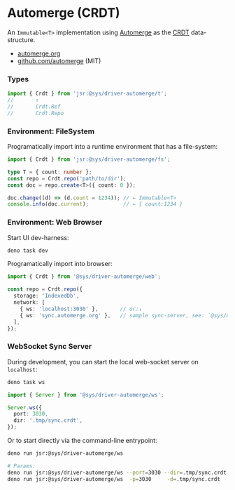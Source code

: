 # Automerge (CRDT)

An `Immutable<T>` implementation using [Automerge](https://automerge.org/) as the [CRDT](https://en.wikipedia.org/wiki/Conflict-free_replicated_data_type) data-structure.

- [automerge.org](https://automerge.org)
- [github.com/automerge](https://github.com/automerge) (MIT)


### Types

```ts
import { Crdt } from 'jsr:@sys/driver-automerge/t';
//       ↑
//       Crdt.Ref
//       Crdt.Repo
```

### Environment: FileSystem
Programatically import into a runtime environment that has a file-system:


```ts
import { Crdt } from 'jsr:@sys/driver-automerge/fs';

type T = { count: number };
const repo = Crdt.repo('path/to/dir');
const doc = repo.create<T>({ count: 0 });

doc.change((d) => (d.count = 1234)); // ← Immutable<T>
console.info(doc.current);           // ← { count:1234 }
```



### Environment: Web Browser
Start UI dev-harness:
```bash
deno task dev
```

Programatically import into browser:

```ts
import { Crdt } from '@sys/driver-automerge/web';

const repo = Crdt.repo({
  storage: 'IndexedDb',
  network: [
    { ws: 'localhost:3030' },       // or:↓
    { ws: 'sync.automerge.org' },   // sample sync-server, see: `@sys/driver-automerge/ws` to stand-up dedicated server.
  ],
});


```


### WebSocket Sync Server
During development, you can start the local web-socket server on `localhost`:

```bash
deno task ws
```

```ts
import { Server } from '@sys/driver-automerge/ws';

Server.ws({
  port: 3030,
  dir: '.tmp/sync.crdt',
});
```

Or to start directly via the command-line entrypoint:

```bash
deno run jsr:@sys/driver-automerge/ws

# Params:
deno run jsr:@sys/driver-automerge/ws --port=3030 --dir=.tmp/sync.crdt
deno run jsr:@sys/driver-automerge/ws  -p=3030     -d=.tmp/sync.crdt
```
